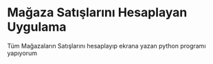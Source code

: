 # Mağaza Satışlarını Hesaplayan Uygulama
Tüm Mağazaların Satışlarını hesaplayıp ekrana yazan python programı yapıyorum 
